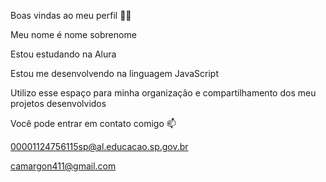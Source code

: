 Boas vindas ao meu perfil 💙💙

Meu nome é nome sobrenome

Estou estudando na Alura

Estou me desenvolvendo na linguagem JavaScript

Utilizo esse espaço para minha organização e compartilhamento dos meu projetos desenvolvidos

Você pode entrar em contato comigo 📫


00001124756115sp@al.educacao.sp.gov.br

camargon411@gmail.com
